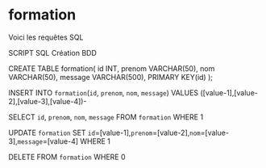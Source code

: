# formation


Voici les requêtes SQL

SCRIPT SQL Création BDD


CREATE TABLE formation(
   id INT,
   prenom VARCHAR(50),
   nom VARCHAR(50),
   message VARCHAR(500),
   PRIMARY KEY(id)
);

INSERT INTO `formation`(`id`, `prenom`, `nom`, `message`) VALUES ([value-1],[value-2],[value-3],[value-4])-

SELECT `id`, `prenom`, `nom`, `message` FROM `formation` WHERE 1

UPDATE `formation` SET `id`=[value-1],`prenom`=[value-2],`nom`=[value-3],`message`=[value-4] WHERE 1

DELETE FROM `formation` WHERE 0
